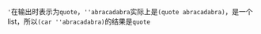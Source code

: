 `'`在输出时表示为`quote`，`''abracadabra`实际上是`(quote abracadabra)`，是一个list，所以`(car ''abracadabra)`的结果是`quote`
